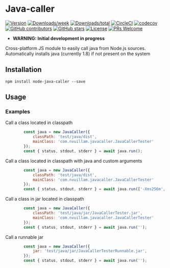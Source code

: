 # Java-caller

[![Version](https://img.shields.io/npm/v/java-caller.svg)](https://npmjs.org/package/node-java-caller)
[![Downloads/week](https://img.shields.io/npm/dw/java-caller.svg)](https://npmjs.org/package/node-java-caller)
[![Downloads/total](https://img.shields.io/npm/dt/java-caller.svg)](https://npmjs.org/package/node-java-caller)
[![CircleCI](https://circleci.com/gh/nvuillam/node-java-caller/tree/master.svg?style=shield)](https://circleci.com/gh/nvuillam/node-java-caller/tree/master)
[![codecov](https://codecov.io/gh/nvuillam/node-java-caller/branch/master/graph/badge.svg)](https://codecov.io/gh/nvuillam/node-java-caller)
[![GitHub contributors](https://img.shields.io/github/contributors/nvuillam/node-java-caller.svg)](https://gitHub.com/nvuillam/node-java-caller/graphs/contributors/)
[![GitHub stars](https://img.shields.io/github/stars/nvuillam/node-java-caller?label=Star&maxAge=2592000)](https://GitHub.com/nvuillam/node-java-caller/stargazers/)
[![License](https://img.shields.io/npm/l/node-java-caller.svg)](https://github.com/nvuillam/node-java-caller/blob/master/package.json)
[![PRs Welcome](https://img.shields.io/badge/PRs-welcome-brightgreen.svg?style=flat-square)](http://makeapullrequest.com)

- **WARNING: Initial development in progress**

Cross-platform JS module to easily call java from Node.js sources.
Automatically installs java (currently 1.8) if not present on the system

## Installation

```shell
npm install node-java-caller --save
```

## Usage

### Examples

Call a class located in classpath

```javascript
        const java = new JavaCaller({
            classPath: 'test/java/dist',
            mainClass: 'com.nvuillam.javacaller.JavaCallerTester'
        });
        const { status, stdout, stderr } = await java.run();
```

Call a class located in classpath with java and custom arguments

```javascript
        const java = new JavaCaller({
            classPath: 'test/java/dist',
            mainClass: 'com.nvuillam.javacaller.JavaCallerTester'
        });
        const { status, stdout, stderr } = await java.run(['-Xms256m', '-Xmx2048m', '-customarg nico']);
```

Call a class in jar located in classpath

```javascript
        const java = new JavaCaller({
            classPath: 'test/java/jar/JavaCallerTester.jar',
            mainClass: 'com.nvuillam.javacaller.JavaCallerTester'
        });
        const { status, stdout, stderr } = await java.run('');
```

Call a runnable jar

```javascript
        const java = new JavaCaller({
            jar: 'test/java/jar/JavaCallerTesterRunnable.jar',
        });
        const { status, stdout, stderr } = await java.run('');
```
